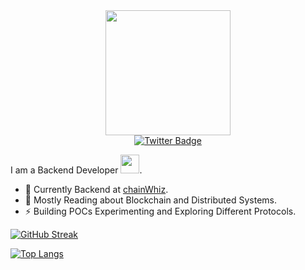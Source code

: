 <div id="header" align="center">
  <img src="https://media.giphy.com/media/RbDKaczqWovIugyJmW/giphy.gif" width="200"/>
  <div id="badges">
  <a href="https://twitter.com/gautamsubedi8">
    <img src="https://img.shields.io/badge/Twitter-blue?style=for-the-badge&logo=twitter&logoColor=white" alt="Twitter Badge"/>
  </a>
</div>
<img src="https://komarev.com/ghpvc/?username=gautam2002&style=flat-square&color=blue" alt=""/>
</div>

 I am a Backend Developer <img src="https://media.giphy.com/media/WUlplcMpOCEmTGBtBW/giphy.gif" width="30">.
- :telescope: Currently Backend at [chainWhiz](https://github.com/ChainWhiZ/).
- :seedling: Mostly Reading about Blockchain and Distributed Systems.
- :zap: Building POCs Experimenting and Exploring Different Protocols.



  
[![GitHub Streak](https://github-readme-streak-stats.herokuapp.com?user=gautam2002&theme=cobalt&date_format=M%20j%5B%2C%20Y%5D)](https://git.io/streak-stats)

  [![Top Langs](https://github-readme-stats.vercel.app/api/top-langs/?username=gautam2002&langs_count=8&layout=compact&theme=cobalt)](https://github.com/gautam2002/github-readme-stats)

<!-- ![Gautam GitHub stats](https://github-readme-stats.vercel.app/api?username=gautam2002&count_private=true&theme=cobalt) -->



  
   
 
 
  


<!---
gautam2002/gautam2002 is a ✨ special ✨ repository because its `README.md` (this file) appears on your GitHub profile.
You can click the Preview link to take a look at your changes.
--->
